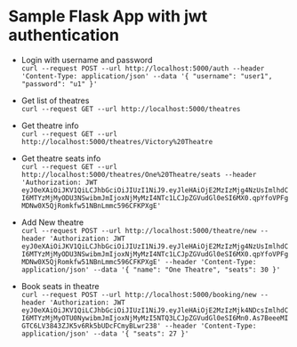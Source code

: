 # Sample Flask App with jwt authentication

- Login with username and password  
  `curl --request POST --url http://localhost:5000/auth --header 'Content-Type: application/json' --data '{ "username": "user1", "password": "u1" }'`

- Get list of theatres  
  `curl --request GET --url http://localhost:5000/theatres`

- Get theatre info  
  `curl --request GET --url http://localhost:5000/theatres/Victory%20Theatre`

- Get theatre seats info  
  `curl --request GET --url http://localhost:5000/theatres/One%20Theatre/seats --header 'Authorization: JWT eyJ0eXAiOiJKV1QiLCJhbGciOiJIUzI1NiJ9.eyJleHAiOjE2MzIzMjg4NzUsImlhdCI6MTYzMjMyODU3NSwibmJmIjoxNjMyMzI4NTc1LCJpZGVudGl0eSI6MX0.qpYfoVPFgMDNw0X5QjRomkfw51NBnLmmc596CFKPXgE'`

- Add New theatre  
  `curl --request POST --url http://localhost:5000/theatre/new --header 'Authorization: JWT eyJ0eXAiOiJKV1QiLCJhbGciOiJIUzI1NiJ9.eyJleHAiOjE2MzIzMjg4NzUsImlhdCI6MTYzMjMyODU3NSwibmJmIjoxNjMyMzI4NTc1LCJpZGVudGl0eSI6MX0.qpYfoVPFgMDNw0X5QjRomkfw51NBnLmmc596CFKPXgE' --header 'Content-Type: application/json' --data '{ "name": "One Theatre", "seats": 30 }'`

- Book seats in theatre  
  `curl --request POST --url http://localhost:5000/booking/new --header 'Authorization: JWT eyJ0eXAiOiJKV1QiLCJhbGciOiJIUzI1NiJ9.eyJleHAiOjE2MzIzMjk4NDcsImlhdCI6MTYzMjMyOTU0NywibmJmIjoxNjMyMzI5NTQ3LCJpZGVudGl0eSI6Mn0.As7BeeeMIGTC6LV3843ZJK5v6Rk5bUDcFCmyBLwr238' --header 'Content-Type: application/json' --data '{ "seats": 27 }'`
